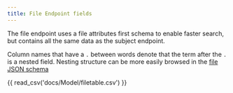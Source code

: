 ```yaml
---
title: File Endpoint fields
---
```


The file endpoint uses a file attributes first schema to enable faster search, but contains all the same data as the subject endpoint.

Column names that have a `.` between words denote that the term after the `.` is a nested field. Nesting structure can be more easily browsed in the [file JSON schema](./files_schema.md)

{{ read_csv('docs/Model/filetable.csv') }}
